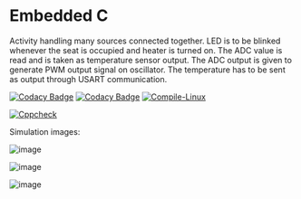 # Embedded C

Activity handling many sources connected together. LED is to be blinked whenever the seat is occupied and heater is turned on. The ADC value is read and is taken as temperature sensor output. The ADC output is given to generate PWM output signal on oscillator. The temperature has to be sent as output through USART communication.

[![Codacy Badge](https://api.codacy.com/project/badge/Grade/19aa84b5ec0c4c06ae8f34d2f14e296c)](https://app.codacy.com/gh/ShreyaGP/EmbeddedC?utm_source=github.com&utm_medium=referral&utm_content=ShreyaGP/EmbeddedC&utm_campaign=Badge_Grade_Settings)
[![Codacy Badge](https://api.codacy.com/project/badge/Grade/19aa84b5ec0c4c06ae8f34d2f14e296c)](https://app.codacy.com/gh/ShreyaGP/EmbeddedC?utm_source=github.com&utm_medium=referral&utm_content=ShreyaGP/EmbeddedC&utm_campaign=Badge_Grade_Settings)
[![Compile-Linux](https://github.com/ShreyaGP/EmbeddedC/actions/workflows/compile.yml/badge.svg)](https://github.com/ShreyaGP/EmbeddedC/actions/workflows/compile.yml)

[![Cppcheck](https://github.com/ShreyaGP/EmbeddedC/actions/workflows/code_quality.yml/badge.svg)](https://github.com/ShreyaGP/EmbeddedC/actions/workflows/code_quality.yml)

Simulation images:

![image](https://user-images.githubusercontent.com/80441889/116573587-90eb6a80-a92a-11eb-963a-a2346a5ff8db.png)

![image](https://user-images.githubusercontent.com/80441889/116573734-b1b3c000-a92a-11eb-830f-d1456ebc165d.png)

![image](https://user-images.githubusercontent.com/80441889/116573770-ba0bfb00-a92a-11eb-9e21-cee0dc56f1b3.png)
